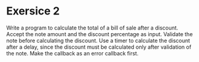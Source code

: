 # Exersice 2

Write a program to calculate the total of a bill of sale after a discount.
Accept the note amount and the discount percentage as input. Validate the note
before calculating the discount. Use a timer to calculate the discount after
a delay, since the discount must be calculated only after validation
of the note. Make the callback as an error callback first.